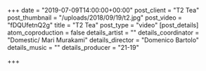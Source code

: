 +++
date = "2019-07-09T14:00:00+00:00"
post_client = "T2 Tea"
post_thumbnail = "/uploads/2018/09/19/t2.jpg"
post_video = "fDQUfetnQ2g"
title = "T2 Tea"
post_type = "video"
[post_details]
atom_coproduction = false
details_artist = ""
details_coordinator = "Domestic/ Mari Murakami"
details_director = "Domenico Bartolo"
details_music = ""
details_producer = "21-19"

+++

